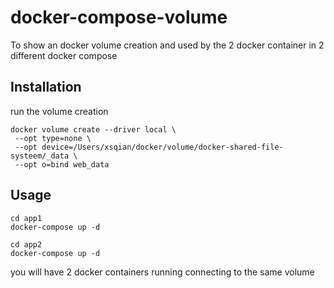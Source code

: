 # docker-compose-volume

To show an docker volume creation and used by the 2 docker container in 2 different docker compose

## Installation

run the volume creation
```
docker volume create --driver local \
 --opt type=none \
 --opt device=/Users/xsqian/docker/volume/docker-shared-file-systeem/_data \
 --opt o=bind web_data
```

## Usage

```
cd app1
docker-compose up -d

cd app2
docker-compose up -d
```
you will have 2 docker containers running connecting to the same volume
